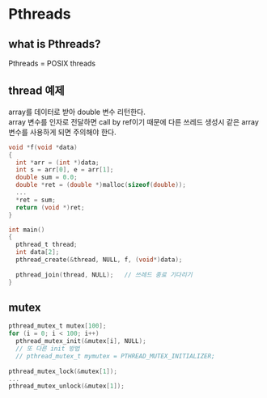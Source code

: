 
# Pthreads

## what is Pthreads?

Pthreads = POSIX threads

## thread 예제

array를 데이터로 받아 double 변수 리턴한다.  
array 변수를 인자로 전달하면 call by ref이기 때문에 다른 쓰레드 생성시 같은 array 변수를 사용하게 되면 주의해야 한다.

```c
void *f(void *data)
{
  int *arr = (int *)data;
  int s = arr[0], e = arr[1];
  double sum = 0.0;
  double *ret = (double *)malloc(sizeof(double));
  ...
  *ret = sum;
  return (void *)ret;
}

int main()
{
  pthread_t thread;
  int data[2];
  pthread_create(&thread, NULL, f, (void*)data);
  
  pthread_join(thread, NULL);	// 쓰레드 종료 기다리기
}

```

## mutex

```c
pthread_mutex_t mutex[100];
for (i = 0; i < 100; i++)
  pthread_mutex_init(&mutex[i], NULL);
  // 또 다른 init 방법
  // pthread_mutex_t mymutex = PTHREAD_MUTEX_INITIALIZER;
  
pthread_mutex_lock(&mutex[1]);
...
pthread_mutex_unlock(&mutex[1]);
```